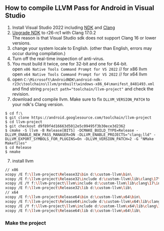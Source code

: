 ## How to compile LLVM Pass for Android in Visual Studio

1. Install Visual Studio 2022 including [NDK](https://learn.microsoft.com/en-us/cpp/cross-platform/install-visual-cpp-for-cross-platform-mobile-development?view=msvc-170) and [Clang](https://learn.microsoft.com/en-us/cpp/build/clang-support-msbuild?view=msvc-170)
2. [Upgrade NDK](https://github.com/codetronik/CodetronikPass/blob/main/doc/UpgradeVisualStudioNDK.md) to r26-rc1 with Clang 17.0.2<br>
The reason is that Visual Studio sdk does not support Clang 16 or lower versions.
3. change your system locale to English. (other than English, errors may occur during compilation.)
4. Turn off the real-time inspection of anti-virus.
5. You must build it twice, one for 32-bit and one for 64-bit.<br>
   open ```x86 Native Tools Command Prompt for VS 2022``` // for x86 llvm<br>
   open ```x64 Native Tools Command Prompt for VS 2022``` // for x64 llvm
6. open ```C:\Microsoft\AndroidNDK\android-ndk-r23c\toolchains\llvm/prebuilt\windows-x86_64\manifest_8481493.xml``` and find string ```project path="toolchain/llvm-project"``` and check the revision.
7. download and compile llvm. Make sure to fix ```DLLVM_VERSION_PATCH``` to your ndk's Clang version.
```
$ cd f:\
$ git clone https://android.googlesource.com/toolchain/llvm-project
$ cd llvm-project
$ git checkout d9f89f4d16663d5012e5c09495f3b30ece3d2362
$ cmake -S llvm -B Release[BITS] -DCMAKE_BUILD_TYPE=Release -DLLVM_ENABLE_NEW_PASS_MANAGER=ON -DLLVM_ENABLE_PROJECTS="clang;lld" -DLLVM_EXPORT_SYMBOLS_FOR_PLUGINS=On -DLLVM_VERSION_PATCH=2 -G "NMake Makefiles"
$ cd Release
$ nmake
```
7. install llvm
```sh
// x86
xcopy /E f:\llvm-project\Release32\bin d:\custom-llvm\bin\
xcopy /E f:\llvm-project\Release32\include d:\custom-llvm\lib\clang\17\include\
xcopy /E /Y f:\llvm-project\llvm\include d:\custom-llvm\lib\clang\17\include\
xcopy /E f:\llvm-project\Release32\lib d:\custom-llvm\lib\
// x64
xcopy /E f:\llvm-project\Release64\bin d:\custom-llvm\x64\bin\
xcopy /E f:\llvm-project\Release64\include d:\custom-llvm\x64\lib\clang\17\include\
xcopy /E /Y f:\llvm-project\llvm\include d:\custom-llvm\x64\lib\clang\17\include\
xcopy /E f:\llvm-project\Release64\lib d:\custom-llvm\x64\lib\
```
### Make the project
